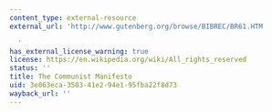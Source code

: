 ```yaml
---
content_type: external-resource
external_url: 'http://www.gutenberg.org/browse/BIBREC/BR61.HTM

  '
has_external_license_warning: true
license: https://en.wikipedia.org/wiki/All_rights_reserved
status: ''
title: The Communist Manifesto
uid: 3e063eca-3503-41e2-94e1-95fba22f8d73
wayback_url: ''
---
```

